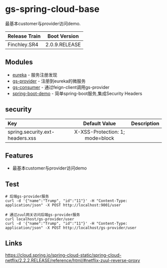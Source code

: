 # gs-spring-cloud-base
最基本customer与provider访问demo.

| Release Train |  Boot Version |
| :--- | :---: | 
| Finchley.SR4 | 2.0.9.RELEASE | 

## Modules

* [eureka](./eureka) - 服务注册发现
* [gs-provider](./gs-provider) - 注册到eureka的微服务
* [gs-consumer](./gs-consumer) - 通过feign-client调用gs-provider
* [spring-boot-demo](./spring-boot-demo) - 简单spring-boot服务,集成Security Headers

## security
| Key |	Default Value | Description |
| :--- | :---: | :---: |
|spring.security.ext-headers.xss|X-XSS-Protection: 1; mode=block||

## Features
* 最基本customer与provider访问demo

## Test 

```
# 后端gs-provider服务
curl -d '{"name":"Trump", "id":"11"}' -H "Content-Type: application/json" -X POST http://localhost:9001/user

# 通过zuul网关访问后端gs-provider服务
curl localhost/gs-provider/user
curl -d '{"name":"Trump", "id":"11"}' -H "Content-Type: application/json" -X POST http://localhost/gs-provider/user

```

## Links
https://cloud.spring.io/spring-cloud-static/spring-cloud-netflix/2.2.2.RELEASE/reference/html/#netflix-zuul-reverse-proxy 

